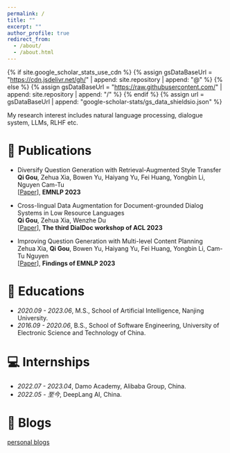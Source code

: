 ```yaml
---
permalink: /
title: ""
excerpt: ""
author_profile: true
redirect_from: 
  - /about/
  - /about.html
---
```


{% if site.google_scholar_stats_use_cdn %}
{% assign gsDataBaseUrl = "https://cdn.jsdelivr.net/gh/" | append: site.repository | append: "@" %}
{% else %}
{% assign gsDataBaseUrl = "https://raw.githubusercontent.com/" | append: site.repository | append: "/" %}
{% endif %}
{% assign url = gsDataBaseUrl | append: "google-scholar-stats/gs_data_shieldsio.json" %}

<span class='anchor' id='about-me'></span>

[//]: # (Lorem ipsum dolor sit amet, consectetur adipiscing elit. Vivamus ornare aliquet ipsum, ac tempus justo dapibus sit amet. Suspendisse condimentum, libero vel tempus mattis, risus risus vulputate libero, elementum fermentum mi neque vel nisl. Maecenas facilisis maximus dignissim. Curabitur mattis vulputate dui, tincidunt varius libero luctus eu. Mauris mauris nulla, scelerisque eget massa id, tincidunt congue felis. Sed convallis tempor ipsum rhoncus viverra. Pellentesque nulla orci, accumsan volutpat fringilla vitae, maximus sit amet tortor. Aliquam ultricies odio ut volutpat scelerisque. Donec nisl nisl, porttitor vitae pharetra quis, fringilla sed mi. Fusce pretium dolor ut aliquam consequat. Cras volutpat, tellus accumsan mattis molestie, nisl lacus tempus massa, nec malesuada tortor leo vel quam. Aliquam vel ex consectetur, vehicula leo nec, efficitur eros. Donec convallis non urna quis feugiat.)

My research interest includes natural language processing, dialogue system, LLMs, RLHF etc.

[//]: # (# 🔥 News)

[//]: # (- *2022.02*: &nbsp;🎉🎉 Lorem ipsum dolor sit amet, consectetur adipiscing elit. Vivamus ornare aliquet ipsum, ac tempus justo dapibus sit amet. )

[//]: # (- *2022.02*: &nbsp;🎉🎉 Lorem ipsum dolor sit amet, consectetur adipiscing elit. Vivamus ornare aliquet ipsum, ac tempus justo dapibus sit amet. )

# 📝 Publications
- Diversify Question Generation with Retrieval-Augmented Style Transfer \
**Qi Gou**, Zehua Xia, Bowen Yu, Haiyang Yu, Fei Huang, Yongbin Li, Nguyen Cam-Tu \
[[Paper](https://aclanthology.org/2023.emnlp-main.104.pdf)], **EMNLP 2023**

- Cross-lingual Data Augmentation for Document-grounded Dialog Systems in Low Resource Languages \
**Qi Gou**, Zehua Xia, Wenzhe Du \
[[Paper](https://aclanthology.org/2023.dialdoc-1.1.pdf)], **The third DialDoc workshop of ACL 2023**

- Improving Question Generation with Multi-level Content Planning \
Zehua Xia, **Qi Gou**, Bowen Yu, Haiyang Yu, Fei Huang, Yongbin Li, Cam-Tu Nguyen \
[[Paper](https://aclanthology.org/2023.findings-emnlp.57.pdf)], **Findings of EMNLP 2023**
 
# 📖 Educations
- *2020.09 - 2023.06*, M.S., School of Artificial Intelligence, Nanjing University.
- *2016.09 - 2020.06*, B.S., School of Software Engineering, University of Electronic Science and Technology of China.

# 💻 Internships
- *2022.07 - 2023.04*, Damo Academy, Alibaba Group, China.
- *2022.05 - 至今*, DeepLang AI, China.

# 📖 Blogs
[personal blogs](https://gouqi666.github.io/blogs)